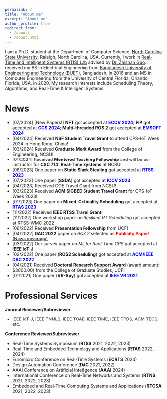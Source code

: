 ```yaml
---
permalink: /
title: "About me"
excerpt: "About me"
author_profile: true
redirect_from: 
  - /about/
  - /about.html
---
```


I am a Ph.D. student at the Department of Computer Science, [North Carolina State University](https://www.csc.ncsu.edu/), Raleigh, North Carolina, USA. Currently, I work in [Real-Time and Intelligent Systems (RTIS) Lab](https://zguo32.wordpress.ncsu.edu/) advised by [Dr. Zhishan Guo](https://www.csc.ncsu.edu/people/zguo32). I received my BS in Electrical Engineering from [Bangladesh University of Engineering and Technology (BUET)](https://eee.buet.ac.bd/), Bangladesh, in 2016 and an MS in Computer Engineering from the [University of Central Florida](https://www.ece.ucf.edu/), Orlando, Florida, USA, in 2020. My research interests include Scheduling Theory, Algorithms, and Real-Time & Intelligent Systems.


News
======
- [07/2024] [New Papers!] **NFT** got accepted at <span style="color:blue">**ECCV 2024**</span>; **FIP** got accepted at <span style="color:blue">**CCS 2024**</span>; **Multi-threaded ROS 2** got accepted at <span style="color:blue">**EMSOFT 2024**</span>
- [04/2024] Received **NSF Student Travel Grant** to attend CPS-IoT Week 2024 in Hong Kong, China!
- [03/2024] Received **Graduate Merit Award** from the College of Engineering, NCSU!
- [01/2024] Received **Mentored Teaching Fellowship** and will be co-instructor for **CSC 714: Real-Time Systems** at NCSU!
- [08/2023] One paper on **Static Slack Stealing** got accepted at <span style="color:blue">**RTSS 2023**</span>
- [07/2023] One paper (**SSDA**) got accepted at <span style="color:blue">**ICCV 2023**</span>
- [04/2023] Received COE Travel Grant from NCSU!
- [03/2023] Received **ACM SIGBED Student Travel Grant** for CPS-IoT Week 2023!
- [01/2023] One paper on **Mixed-Criticality Scheduling** got accepted at <span style="color:blue">**RTAS 2023**</span>
- [11/2022] Received **IEEE RTSS Travel Grant**!
- [11/2022] One workshop paper on *Resilient RT Scheduling* got accepted at RTSS-WMC 2022
- [06/2022] Received **Presentation Fellowship** from UCF!
- [04/2022] **DAC 2022** paper on *ROS 2* selected as <span style="color:red">**Publicity Paper**!</span> [(News coverage)](https://www.ece.ucf.edu/ece-research-selected-as-design-automation-conference-dac22-publicity-paper/)
- [03/2022] Our survey paper on *ML for Real-Time CPS* got accepted at **IEEE IoT-J**
- [02/2022] One paper (**ROS2 Scheduling**) got accepted at <span style="color:blue">**ACM/IEEE DAC 2022**</span>
- [04/2021] Received **Doctoral Research Support Award** (award amount: $3000.00) from the College of Graduate Studies, UCF!  
- [01/2021] One paper (**VR-Spy**) got accepted at <span style="color:blue">**IEEE VR 2021**</span>

**Professional Services**
=======

**Journal Reviewer/Subreviewer** 
    
- IEEE IoT-J, IEEE TNNLS, IEEE TCAD, IEEE TIME, IEEE TPDS, ACM TECS, etc.

**Conference Reviewer/Subreviewer**
    
- Real-Time Systems Symposium (**RTSS** 2021, 2022, 2023)
- Real-Time and Embedded Technology and Applications (**RTAS** 2022, 2024)
- Euromicro Conference on Real-Time Systems (**ECRTS** 2024)
- Design Automation Conference (**DAC** 2021, 2022)
- AAAI Conference on Artificial Intelligence (**AAAI** 2024)
- International Conference on Real-Time Networks and Systems (**RTNS** 2021, 2022, 2023)
- Embedded and Real-Time Computing Systems and Applications (**RTCSA** 2021, 2022, 2023)
